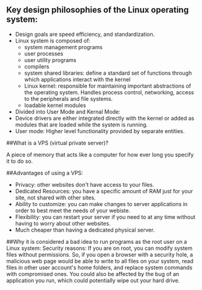 ## Key design philosophies of the Linux operating system:
  * Design goals are speed efficiency, and standardization.
  * Linux system is composed of:
    - system management programs
    - user processes
    - user utility programs
    - compilers
    - system shared libraries: define a standard set of functions through which applications interact with the kernel
    - Linux kernel: responsible for maintaining important abstractions of the operating system. Handles process control, networking, access to the peripherals and file systems.
    - loadable kernel modules
  * Divided into User Mode and Kernal Mode:
  * Device drivers are either integrated directly with the kernel or added as modules that are loaded while the system is running.
  * User mode: Higher level functionality provided by separate entities.

##What is a VPS (virtual private server)?

A piece of memory that acts like a computer for how ever long you specify it to do so.

##Advantages of using a VPS:
  - Privacy: other websites don't have access to your files.
  - Dedicated Resources: you have a specific amount of RAM just for your site, not shared with other sites.
  - Ability to customize: you can make changes to server applications in order to best meet the needs of your webiste.
  - Flexibility: you can restart your server if you need to at any time without having to worry about other websites.
  - Much cheaper than having a dedicated physical server.

##Why it is considered a bad idea to run programs as the root user on a Linux system:
Security reasons: If you are on root, you can modify system files without permissions. So, if you open a browser with a security hole, a malicious web page would be able to write to all files on your system, read files in other user account's home folders, and replace system commands with compromised ones. You could also be affected by the bug of an application you run, which could potentially wipe out your hard drive.

